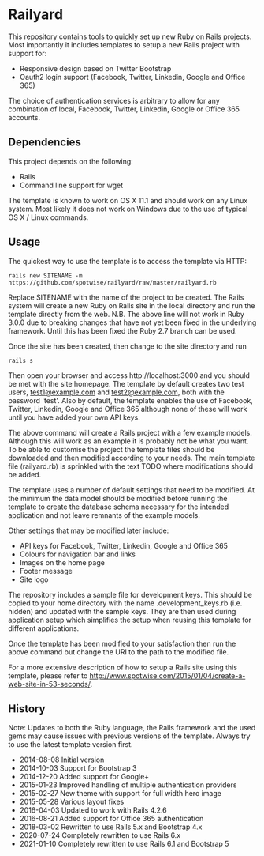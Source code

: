 # Railyard

This repository contains tools to quickly set up new Ruby on Rails projects. Most importantly it includes templates to setup a new Rails project with support for:

* Responsive design based on Twitter Bootstrap
* Oauth2 login support (Facebook, Twitter, Linkedin, Google and Office 365)

The choice of authentication services is arbitrary to allow for any combination of local, Facebook, Twitter, Linkedin, Google or Office 365 accounts.

## Dependencies

This project depends on the following:

* Rails
* Command line support for wget

The template is known to work on OS X 11.1 and should work on any Linux system. Most likely it does not work on Windows due to the use of typical OS X / Linux commands. 

## Usage

The quickest way to use the template is to access the template via HTTP:

    rails new SITENAME -m https://github.com/spotwise/railyard/raw/master/railyard.rb

Replace SITENAME with the name of the project to be created. The Rails system will create a new Ruby on Rails site in the local directory and run the template directly from the web. N.B. The above line will not work in Ruby 3.0.0 due to breaking changes that have not yet been fixed in the underlying framework. Until this has been fixed the Ruby 2.7 branch can be used.

Once the site has been created, then change to the site directory and run

    rails s

Then open your browser and access http://localhost:3000 and you should be met with the site homepage. The template by default creates two test users, test1@example.com and test2@example.com, both with the password 'test'. Also by default, the template enables the use of Facebook, Twitter, Linkedin, Google and Office 365 although none of these will work until you have added your own API keys.

The above command will create a Rails project with a few example models. Although this will work as an example it is probably not be what you want. To be able to customise the project the template files should be downloaded and then modified according to your needs. The main template file (railyard.rb) is sprinkled with the text TODO where modifications should be added.

The template uses a number of default settings that need to be modified. At the minimum the data model should be modified before running the template to create the database schema necessary for the intended application and not leave remnants of the example models. 

Other settings that may be modified later include:

* API keys for Facebook, Twitter, Linkedin, Google and Office 365
* Colours for navigation bar and links
* Images on the home page
* Footer message
* Site logo

The repository includes a sample file for development keys. This should be copied to your home directory with the name .development_keys.rb (i.e. hidden) and updated with the sample keys. They are then used during application setup which simplifies the setup when reusing this template for different applications.

Once the template has been modified to your satisfaction then run the above command but change the URI to the path to the modified file.

For a more extensive description of how to setup a Rails site using this template, please refer to http://www.spotwise.com/2015/01/04/create-a-web-site-in-53-seconds/.

## History

Note: Updates to both the Ruby language, the Rails framework and the used gems may cause issues with previous versions of the template. Always try to use the latest template version first.

* 2014-08-08 Initial version
* 2014-10-03 Support for Bootstrap 3
* 2014-12-20 Added support for Google+
* 2015-01-23 Improved handling of multiple authentication providers
* 2015-02-27 New theme with support for full width hero image
* 2015-05-28 Various layout fixes
* 2016-04-03 Updated to work with Rails 4.2.6
* 2016-08-21 Added support for Office 365 authentication
* 2018-03-02 Rewritten to use Rails 5.x and Bootstrap 4.x
* 2020-07-24 Completely rewritten to use Rails 6.x
* 2021-01-10 Completely rewritten to use Rails 6.1 and Bootstrap 5
